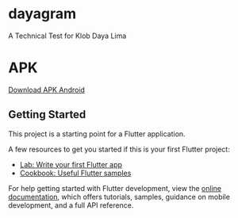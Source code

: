 # dayagram

A Technical Test for Klob Daya Lima

# APK
[Download APK Android](https://drive.google.com/file/d/1_Gg-557xKQYLhcCCmdrTfy6D-0CoFoIM/view?usp=sharing)

## Getting Started

This project is a starting point for a Flutter application.

A few resources to get you started if this is your first Flutter project:

- [Lab: Write your first Flutter app](https://docs.flutter.dev/get-started/codelab)
- [Cookbook: Useful Flutter samples](https://docs.flutter.dev/cookbook)

For help getting started with Flutter development, view the
[online documentation](https://docs.flutter.dev/), which offers tutorials,
samples, guidance on mobile development, and a full API reference.
